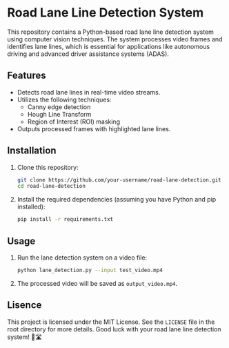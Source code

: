# Road Lane Line Detection System

This repository contains a Python-based road lane line detection system using computer vision techniques. The system processes video frames and identifies lane lines, which is essential for applications like autonomous driving and advanced driver assistance systems (ADAS).

## Features

- Detects road lane lines in real-time video streams.
- Utilizes the following techniques:
  - Canny edge detection
  - Hough Line Transform
  - Region of Interest (ROI) masking
- Outputs processed frames with highlighted lane lines.

## Installation

1. Clone this repository:

   ```bash
   git clone https://github.com/your-username/road-lane-detection.git
   cd road-lane-detection
   ```

2. Install the required dependencies (assuming you have Python and pip installed):

   ```bash
   pip install -r requirements.txt
   ```

## Usage

1. Run the lane detection system on a video file:

   ```bash
   python lane_detection.py --input test_video.mp4
   ```


2. The processed video will be saved as `output_video.mp4`.


## Lisence

This project is licensed under the MIT License. See the `LICENSE` file in the root directory for more details.
Good luck with your road lane line detection system! 🚗🛣️
